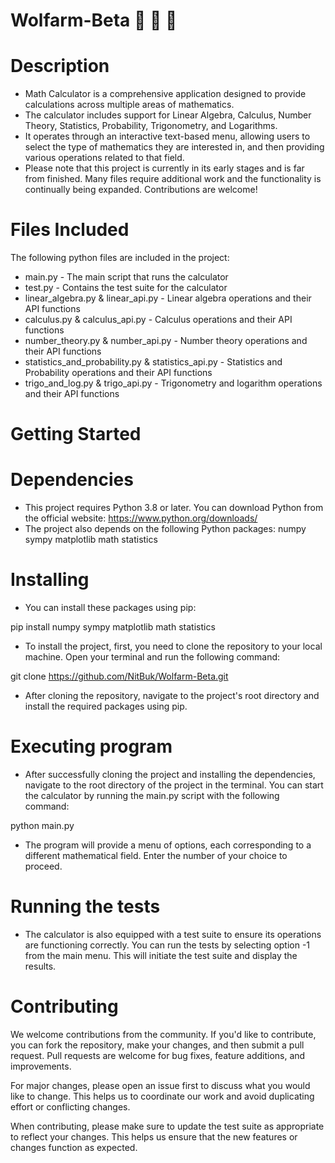 # Wolfarm-Beta 🎯 🧮 🧰
# Description

- Math Calculator is a comprehensive application designed to provide calculations across multiple areas of mathematics.
- The calculator includes support for Linear Algebra, Calculus, Number Theory, Statistics, Probability, Trigonometry, and Logarithms.
- It operates through an interactive text-based menu, allowing users to select the type of mathematics they are interested in, and then providing various operations related to that field.
- Please note that this project is currently in its early stages and is far from finished. Many files require additional work and the functionality is continually being expanded. Contributions are welcome!

# Files Included

The following python files are included in the project:

- main.py - The main script that runs the calculator
- test.py - Contains the test suite for the calculator
- linear_algebra.py & linear_api.py - Linear algebra operations and their API functions
- calculus.py & calculus_api.py - Calculus operations and their API functions
- number_theory.py & number_api.py - Number theory operations and their API functions
- statistics_and_probability.py & statistics_api.py - Statistics and Probability operations and their API functions
- trigo_and_log.py & trigo_api.py - Trigonometry and logarithm operations and their API functions

# Getting Started

# Dependencies
- This project requires Python 3.8 or later. You can download Python from the official website: https://www.python.org/downloads/
- The project also depends on the following Python packages:
numpy
sympy
matplotlib
math
statistics

# Installing
- You can install these packages using pip:

pip install numpy sympy matplotlib math statistics

- To install the project, first, you need to clone the repository to your local machine. Open your terminal and run the following command:

git clone https://github.com/NitBuk/Wolfarm-Beta.git

- After cloning the repository, navigate to the project's root directory and install the required packages using pip.

# Executing program
- After successfully cloning the project and installing the dependencies, navigate to the root directory of the project in the terminal. You can start the calculator by running the main.py script with the following command:

python main.py

- The program will provide a menu of options, each corresponding to a different mathematical field. Enter the number of your choice to proceed.

# Running the tests
- The calculator is also equipped with a test suite to ensure its operations are functioning correctly. You can run the tests by selecting option -1 from the main menu. This will initiate the test suite and display the results.

# Contributing
We welcome contributions from the community. If you'd like to contribute, you can fork the repository, make your changes, and then submit a pull request. Pull requests are welcome for bug fixes, feature additions, and improvements.

For major changes, please open an issue first to discuss what you would like to change. This helps us to coordinate our work and avoid duplicating effort or conflicting changes.

When contributing, please make sure to update the test suite as appropriate to reflect your changes. This helps us ensure that the new features or changes function as expected.
